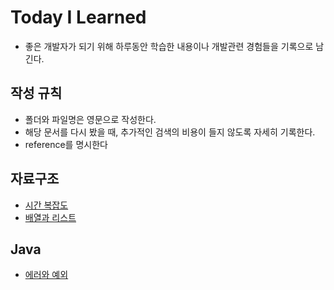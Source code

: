 # Today I Learned

* 좋은 개발자가 되기 위해 하루동안 학습한 내용이나 개발관련 경험들을 기록으로 남긴다.

## 작성 규칙

* 폴더와 파일명은 영문으로 작성한다.
* 해당 문서를 다시 봤을 때, 추가적인 검색의 비용이 들지 않도록 자세히 기록한다.
* reference를 명시한다

## 자료구조 
* [ 시간 복잡도 ](https://github.com/kimchanyoo/TIL/blob/main/DataStructure/25.10.06.md)
* [ 배열과 리스트 ](https://github.com/kimchanyoo/TIL/blob/main/DataStructure/25.10.08.md)

## Java
* [ 에러와 예외 ](https://github.com/kimchanyoo/TIL/blob/main/Java/25.10.07.md)
